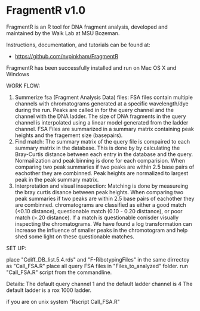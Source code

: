 # FragmentR v1.0

FragmentR is an R tool for DNA fragment analysis, developed and maintained by the Walk Lab at MSU Bozeman.

Instructions, documentation, and tutorials can be found at:

* https://github.com/nvpinkham/FragmentR

FragmentR has been successfully installed and run on Mac OS X and Windows



WORK FLOW: 
1. Summerize fsa (Fragment Analysis Data) files: FSA files contain multiple channels with chromatograms generated at a specific wavelength/dye during the run. Peaks are called in for the query channel and the channel with the DNA ladder. The size of DNA fragments in the query channel is interpolated using a linear model generated from the ladder channel. FSA Files are summarized in a summary matrix containing peak heights and the fragement size (basepairs).
2. Find match: The summary matrix of the query file is compaired to each summary matrix in the database. This is done by by calculating the Bray-Curtis distance between each entry in the database and the query. Normailization and peak binning is done for each comparision. When comparing two peak summaries if two peaks are within 2.5 base pairs of eachother they are combinned. Peak heights are normalized to largest peak in the peak summary matrix. 
3.  Interpretation and visual insepection: Matching is done by measureing the bray curtis disance between peak heights. When comparing two peak summaries if two peaks are within 2.5 base pairs of eachother they are combinned. chromatograms are classified as either a good match (<0.10 distance), questionable match (0.10 - 0.20 disttance), or poor match (>.20 distance). If a match is questionable conisder visually inspecting the chromatograms. We have found a log transformation can increase the influence of smaller peaks in the chromotogram and help shed some light on these questionable matches. 

SET UP:

place "Cdiff_DB_list.5.4.rds" and "F-RibotypingFiles" in the same dirrectoy as "Call_FSA.R"
place all query FSA files in "Files_to_analyzed" folder.
run "Call_FSA.R" script from the commandline. 




Details:
The default query channel 1 and the default ladder channel is 4
The default ladder is a rox 1000 ladder. 

if you are on unix system "Rscript Call_FSA.R"
